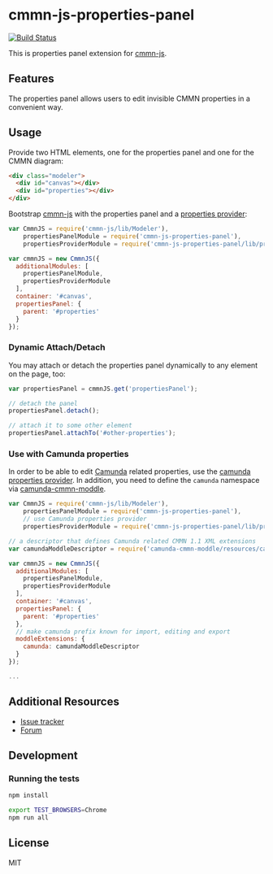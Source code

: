 # cmmn-js-properties-panel

[![Build Status](https://travis-ci.com/bpmn-io/cmmn-js-properties-panel.svg?branch=master)](https://travis-ci.com/bpmn-io/cmmn-js-properties-panel)

This is properties panel extension for [cmmn-js](https://github.com/bpmn-io/cmmn-js).


## Features

The properties panel allows users to edit invisible CMMN properties in a convenient way.


## Usage

Provide two HTML elements, one for the properties panel and one for the CMMN diagram:

```html
<div class="modeler">
  <div id="canvas"></div>
  <div id="properties"></div>
</div>
```

Bootstrap [cmmn-js](https://github.com/bpmn-io/cmmn-js) with the properties panel and a [properties provider](https://github.com/bpmn-io/cmmn-js-properties-panel/tree/master/lib/provider):

```javascript
var CmmnJS = require('cmmn-js/lib/Modeler'),
    propertiesPanelModule = require('cmmn-js-properties-panel'),
    propertiesProviderModule = require('cmmn-js-properties-panel/lib/provider/cmmn');

var cmmnJS = new CmmnJS({
  additionalModules: [
    propertiesPanelModule,
    propertiesProviderModule
  ],
  container: '#canvas',
  propertiesPanel: {
    parent: '#properties'
  }
});
```


### Dynamic Attach/Detach

You may attach or detach the properties panel dynamically to any element on the page, too:

```javascript
var propertiesPanel = cmmnJS.get('propertiesPanel');

// detach the panel
propertiesPanel.detach();

// attach it to some other element
propertiesPanel.attachTo('#other-properties');
```


### Use with Camunda properties

In order to be able to edit [Camunda](https://camunda.org) related properties, use the [camunda properties provider](https://github.com/bpmn-io/cmmn-js-properties-panel/tree/master/lib/provider/camunda).
In addition, you need to define the `camunda` namespace via [camunda-cmmn-moddle](https://github.com/camunda/camunda-cmmn-moddle).

```javascript
var CmmnJS = require('cmmn-js/lib/Modeler'),
    propertiesPanelModule = require('cmmn-js-properties-panel'),
    // use Camunda properties provider
    propertiesProviderModule = require('cmmn-js-properties-panel/lib/provider/camunda');

// a descriptor that defines Camunda related CMMN 1.1 XML extensions
var camundaModdleDescriptor = require('camunda-cmmn-moddle/resources/camunda');

var cmmnJS = new CmmnJS({
  additionalModules: [
    propertiesPanelModule,
    propertiesProviderModule
  ],
  container: '#canvas',
  propertiesPanel: {
    parent: '#properties'
  },
  // make camunda prefix known for import, editing and export
  moddleExtensions: {
    camunda: camundaModdleDescriptor
  }
});

...
```


## Additional Resources

* [Issue tracker](https://github.com/bpmn-io/cmmn-js-properties-panel/issues)
* [Forum](https://forum.bpmn.io)


## Development

### Running the tests

```bash
npm install

export TEST_BROWSERS=Chrome
npm run all
```


## License

MIT